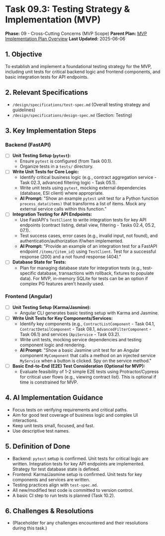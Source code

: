 # Task 09.3: Testing Strategy & Implementation (MVP)

**Phase:** 09 - Cross-Cutting Concerns (MVP Scope)
**Parent Plan:** [MVP Implementation Plan Overview](../00-mvp-implementation-plan-overview.md)
**Last Updated:** 2025-06-06

## 1. Objective

To establish and implement a foundational testing strategy for the MVP, including unit tests for critical backend logic and frontend components, and basic integration tests for API endpoints.

## 2. Relevant Specifications

*   `/design/specifications/test-spec.md` (Overall testing strategy and guidelines)
*   `/design/specifications/design-spec.md` (Section: Testing)

## 3. Key Implementation Steps

### Backend (FastAPI)
*   [ ] **Unit Testing Setup (`pytest`):**
    *   Ensure `pytest` is configured (from Task 00.1).
    *   Organize tests in a `tests/` directory.
*   [ ] **Write Unit Tests for Core Logic:**
    *   Identify critical business logic (e.g., contract aggregation service - Task 02.3, advanced filtering logic - Task 05.1).
    *   Write unit tests using `pytest`, mocking external dependencies (database, ESI client) where appropriate.
    *   **AI Prompt:** "Show an example `pytest` unit test for a Python function `process_data(items)` that transforms a list of items. Mock any external service calls within this function."
*   [ ] **Integration Testing for API Endpoints:**
    *   Use FastAPI's `TestClient` to write integration tests for key API endpoints (contract listing, detail view, filtering - Tasks 02.4, 05.2, 07.1).
    *   Test success cases, error cases (e.g., invalid input, not found), and authentication/authorization if/when implemented.
    *   **AI Prompt:** "Provide an example of an integration test for a FastAPI endpoint `/items/{item_id}` using `TestClient`. Test for a successful response (200) and a not found response (404)."
*   [ ] **Database State for Tests:**
    *   Plan for managing database state for integration tests (e.g., test-specific database, transactions with rollback, fixtures to populate data). For MVP, in-memory SQLite for tests can be an option if complex PG features aren't heavily used.

### Frontend (Angular)
*   [ ] **Unit Testing Setup (Karma/Jasmine):**
    *   Angular CLI generates basic testing setup with Karma and Jasmine.
*   [ ] **Write Unit Tests for Key Components/Services:**
    *   Identify key components (e.g., `ContractListComponent` - Task 04.1, `ContractDetailComponent` - Task 08.1, `AdvancedFilterComponent` - Task 06.1) and services (`ApiService` - Task 03.2).
    *   Write unit tests, mocking service dependencies and testing component logic and rendering.
    *   **AI Prompt:** "Show a basic Jasmine unit test for an Angular component `MyComponent` that calls a method on an injected service `MyService` when a button is clicked. Spy on the service method."
*   [ ] **Basic End-to-End (E2E) Test Consideration (Optional for MVP):**
    *   Evaluate feasibility of 1-2 simple E2E tests using Protractor/Cypress for critical user flows (e.g., viewing contract list). This is optional if time is constrained for MVP.

## 4. AI Implementation Guidance

*   Focus tests on verifying requirements and critical paths.
*   Aim for good test coverage of business logic and complex UI interactions.
*   Keep unit tests small, focused, and fast.
*   Use descriptive test names.

## 5. Definition of Done

*   Backend: `pytest` setup is confirmed. Unit tests for critical logic are written. Integration tests for key API endpoints are implemented. Strategy for test database state is defined.
*   Frontend: Karma/Jasmine setup is confirmed. Unit tests for key components and services are written.
*   Testing practices align with `test-spec.md`.
*   All new/modified test code is committed to version control.
*   A basic CI step to run tests is planned (Task 10.2).

## 6. Challenges & Resolutions

*   (Placeholder for any challenges encountered and their resolutions during this task.)
